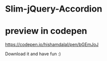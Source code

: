 # Slim-jQuery-Accordion

# preview in codepen
https://codepen.io/hishamdalal/pen/bGEmJoJ

Download it and have fun :)
